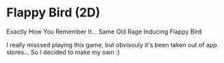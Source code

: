 # Flappy Bird (2D)

Exactly How You Remember It... Same Old Rage Inducing Flappy Bird

I really misssed playing this game, but obvisouly it's been taken out of app stores... So I decided to make my own :)
